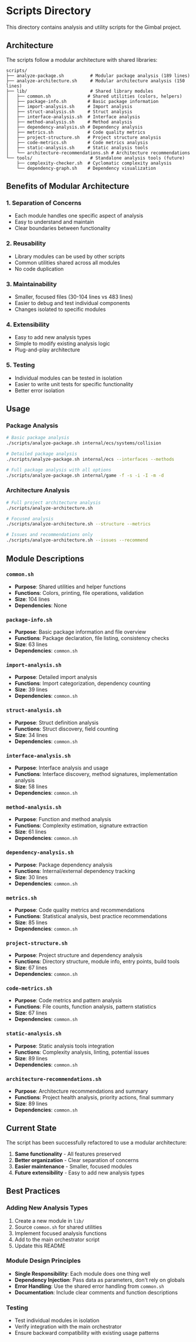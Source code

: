 # Scripts Directory

This directory contains analysis and utility scripts for the Gimbal project.

## Architecture

The scripts follow a modular architecture with shared libraries:

```
scripts/
├── analyze-package.sh          # Modular package analysis (189 lines)
├── analyze-architecture.sh     # Modular architecture analysis (150 lines)
├── lib/                        # Shared library modules
│   ├── common.sh              # Shared utilities (colors, helpers)
│   ├── package-info.sh        # Basic package information
│   ├── import-analysis.sh     # Import analysis
│   ├── struct-analysis.sh     # Struct analysis
│   ├── interface-analysis.sh  # Interface analysis
│   ├── method-analysis.sh     # Method analysis
│   ├── dependency-analysis.sh # Dependency analysis
│   ├── metrics.sh             # Code quality metrics
│   ├── project-structure.sh   # Project structure analysis
│   ├── code-metrics.sh        # Code metrics analysis
│   ├── static-analysis.sh     # Static analysis tools
│   └── architecture-recommendations.sh # Architecture recommendations
└── tools/                      # Standalone analysis tools (future)
    ├── complexity-checker.sh  # Cyclomatic complexity analysis
    └── dependency-graph.sh    # Dependency visualization
```

## Benefits of Modular Architecture

### 1. **Separation of Concerns**
- Each module handles one specific aspect of analysis
- Easy to understand and maintain
- Clear boundaries between functionality

### 2. **Reusability**
- Library modules can be used by other scripts
- Common utilities shared across all modules
- No code duplication

### 3. **Maintainability**
- Smaller, focused files (30-104 lines vs 483 lines)
- Easier to debug and test individual components
- Changes isolated to specific modules

### 4. **Extensibility**
- Easy to add new analysis types
- Simple to modify existing analysis logic
- Plug-and-play architecture

### 5. **Testing**
- Individual modules can be tested in isolation
- Easier to write unit tests for specific functionality
- Better error isolation

## Usage

### Package Analysis
```bash
# Basic package analysis
./scripts/analyze-package.sh internal/ecs/systems/collision

# Detailed package analysis
./scripts/analyze-package.sh internal/ecs --interfaces --methods

# Full package analysis with all options
./scripts/analyze-package.sh internal/game -f -s -i -I -m -d
```

### Architecture Analysis
```bash
# Full project architecture analysis
./scripts/analyze-architecture.sh

# Focused analysis
./scripts/analyze-architecture.sh --structure --metrics

# Issues and recommendations only
./scripts/analyze-architecture.sh --issues --recommend
```

## Module Descriptions

### `common.sh`
- **Purpose**: Shared utilities and helper functions
- **Functions**: Colors, printing, file operations, validation
- **Size**: 104 lines
- **Dependencies**: None

### `package-info.sh`
- **Purpose**: Basic package information and file overview
- **Functions**: Package declaration, file listing, consistency checks
- **Size**: 63 lines
- **Dependencies**: `common.sh`

### `import-analysis.sh`
- **Purpose**: Detailed import analysis
- **Functions**: Import categorization, dependency counting
- **Size**: 39 lines
- **Dependencies**: `common.sh`

### `struct-analysis.sh`
- **Purpose**: Struct definition analysis
- **Functions**: Struct discovery, field counting
- **Size**: 34 lines
- **Dependencies**: `common.sh`

### `interface-analysis.sh`
- **Purpose**: Interface analysis and usage
- **Functions**: Interface discovery, method signatures, implementation analysis
- **Size**: 58 lines
- **Dependencies**: `common.sh`

### `method-analysis.sh`
- **Purpose**: Function and method analysis
- **Functions**: Complexity estimation, signature extraction
- **Size**: 61 lines
- **Dependencies**: `common.sh`

### `dependency-analysis.sh`
- **Purpose**: Package dependency analysis
- **Functions**: Internal/external dependency tracking
- **Size**: 30 lines
- **Dependencies**: `common.sh`

### `metrics.sh`
- **Purpose**: Code quality metrics and recommendations
- **Functions**: Statistical analysis, best practice recommendations
- **Size**: 85 lines
- **Dependencies**: `common.sh`

### `project-structure.sh`
- **Purpose**: Project structure and dependency analysis
- **Functions**: Directory structure, module info, entry points, build tools
- **Size**: 67 lines
- **Dependencies**: `common.sh`

### `code-metrics.sh`
- **Purpose**: Code metrics and pattern analysis
- **Functions**: File counts, function analysis, pattern statistics
- **Size**: 67 lines
- **Dependencies**: `common.sh`

### `static-analysis.sh`
- **Purpose**: Static analysis tools integration
- **Functions**: Complexity analysis, linting, potential issues
- **Size**: 89 lines
- **Dependencies**: `common.sh`

### `architecture-recommendations.sh`
- **Purpose**: Architecture recommendations and summary
- **Functions**: Project health analysis, priority actions, final summary
- **Size**: 89 lines
- **Dependencies**: `common.sh`

## Current State

The script has been successfully refactored to use a modular architecture:

1. **Same functionality** - All features preserved
2. **Better organization** - Clear separation of concerns
3. **Easier maintenance** - Smaller, focused modules
4. **Future extensibility** - Easy to add new analysis types

## Best Practices

### Adding New Analysis Types
1. Create a new module in `lib/`
2. Source `common.sh` for shared utilities
3. Implement focused analysis functions
4. Add to the main orchestrator script
5. Update this README

### Module Design Principles
- **Single Responsibility**: Each module does one thing well
- **Dependency Injection**: Pass data as parameters, don't rely on globals
- **Error Handling**: Use the shared error handling from `common.sh`
- **Documentation**: Include clear comments and function descriptions

### Testing
- Test individual modules in isolation
- Verify integration with the main orchestrator
- Ensure backward compatibility with existing usage patterns 